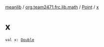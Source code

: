 [meanlib](../../index.md) / [org.team2471.frc.lib.math](../index.md) / [Point](index.md) / [x](./x.md)

# x

`val x: `[`Double`](https://kotlinlang.org/api/latest/jvm/stdlib/kotlin/-double/index.html)